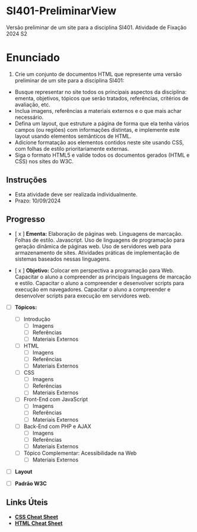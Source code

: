 # SI401-PreliminarView
Versão preliminar de um site para a disciplina SI401. Atividade de Fixação 2024 S2

# Enunciado

1. Crie um conjunto de documentos HTML que represente uma versão preliminar de um site para a disciplina SI401:

* Busque representar no site todos os principais aspectos da disciplina: ementa, objetivos, tópicos que serão tratados, referências, critérios de avaliação, etc.
* Inclua imagens, referências a materiais externos e o que mais achar necessário.
* Defina um layout, que estruture a página de forma que ela tenha vários campos (ou regiões) com informações distintas, e implemente este layout usando elementos semânticos de HTML.
* Adicione formatação aos elementos contidos neste site usando CSS, com folhas de estilo prioritariamente externas.
* Siga o formato HTML5 e valide todos os documentos gerados (HTML e CSS) nos sites do W3C.

## Instruções

* Esta atividade deve ser realizada individualmente.
* Prazo: 10/09/2024

## Progresso

- [ x ] **Ementa:** Elaboração de páginas web. Linguagens de marcação. Folhas de estilo. Javascript. Uso de linguagens de programação para geração dinâmica de páginas web. Uso de servidores web para armazenamento de sites. Atividades práticas de implementação de sistemas baseados nessas linguagens.

- [ x ] **Objetivo:** Colocar em perspectiva a programação para Web. Capacitar o aluno a compreender as principais linguagens de marcação e estilo. Capacitar o aluno a compreender e desenvolver scripts para execução em navegadores. Capacitar o aluno a compreender e desenvolver scripts para execução em servidores web.

- [ ] **Tópicos:**
  - [ ]	Introdução
    - [ ]	Imagens
	- [ ]	Referências
	- [ ]	Materiais Externos
  - [ ]	HTML
    - [ ]	Imagens
	- [ ]	Referências
	- [ ]	Materiais Externos
  - [ ]	CSS
    - [ ]	Imagens
	- [ ]	Referências
	- [ ]	Materiais Externos
  - [ ]	Front-End com JavaScript
    - [ ]	Imagens
	- [ ]	Referências
	- [ ]	Materiais Externos
  - [ ]	Back-End com PHP e AJAX
    - [ ]	Imagens
	- [ ]	Referências
	- [ ]	Materiais Externos
  - [ ]	Tópico Complementar: Acessibilidade na Web
	- [ ]	Materiais Externos

- [ ] **Layout**

- [ ] **Padrão W3C**

## Links Úteis

- [**CSS Cheat Sheet**](https://htmlcheatsheet.com/css/)
- [**HTML Cheat Sheet**](https://htmlcheatsheet.com/)
